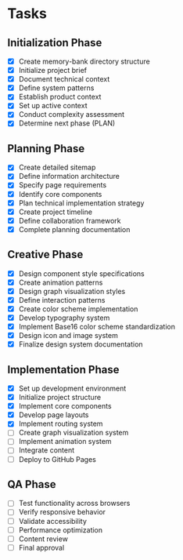 # Tasks

## Initialization Phase
- [x] Create memory-bank directory structure
- [x] Initialize project brief
- [x] Document technical context
- [x] Define system patterns
- [x] Establish product context
- [x] Set up active context
- [x] Conduct complexity assessment
- [x] Determine next phase (PLAN)

## Planning Phase
- [x] Create detailed sitemap
- [x] Define information architecture
- [x] Specify page requirements
- [x] Identify core components
- [x] Plan technical implementation strategy
- [x] Create project timeline
- [x] Define collaboration framework
- [x] Complete planning documentation

## Creative Phase
- [x] Design component style specifications
- [x] Create animation patterns
- [x] Design graph visualization styles
- [x] Define interaction patterns
- [x] Create color scheme implementation
- [x] Develop typography system
- [x] Implement Base16 color scheme standardization
- [x] Design icon and image system
- [x] Finalize design system documentation

## Implementation Phase
- [x] Set up development environment
- [x] Initialize project structure
- [x] Implement core components
- [x] Develop page layouts
- [x] Implement routing system
- [ ] Create graph visualization system
- [ ] Implement animation system
- [ ] Integrate content
- [ ] Deploy to GitHub Pages

## QA Phase
- [ ] Test functionality across browsers
- [ ] Verify responsive behavior
- [ ] Validate accessibility
- [ ] Performance optimization
- [ ] Content review
- [ ] Final approval
